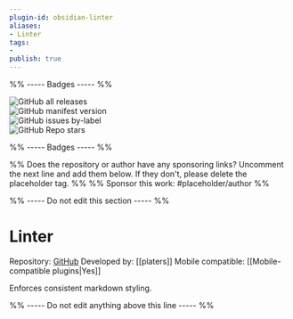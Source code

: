 ```yaml
---
plugin-id: obsidian-linter
aliases:
- Linter
tags: 
- 
publish: true
---
```


%% ----- Badges ----- %%

![GitHub all releases](https://img.shields.io/github/downloads/platers/obsidian-linter/total?color=573E7A&logo=github&style=for-the-badge)   
![GitHub manifest version](https://img.shields.io/github/manifest-json/v/platers/obsidian-linter?color=573E7A&logo=github&style=for-the-badge)   
![GitHub issues by-label](https://img.shields.io/github/issues/platers/obsidian-linter/help%20wanted?color=573E7A&logo=github&style=for-the-badge)   
![GitHub Repo stars](https://img.shields.io/github/stars/platers/obsidian-linter?color=573E7A&logo=github&style=for-the-badge)

%% ----- Badges ----- %%

%% Does the repository or author have any sponsoring links? Uncomment the next line and add them below. If they don't, please delete the placeholder tag. %%
%% Sponsor this work: #placeholder/author %%

%% ----- Do not edit this section ----- %%

# Linter

Repository: [GitHub](https://github.com/platers/obsidian-linter)
Developed by: [[platers]]
Mobile compatible: [[Mobile-compatible plugins|Yes]]

Enforces consistent markdown styling.

%% ----- Do not edit anything above this line ----- %% 
